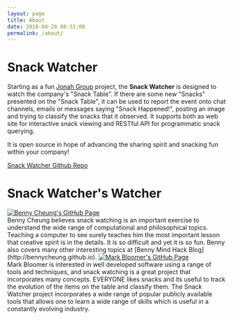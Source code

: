 ```yaml
---
layout: page
title: About
date: 2016-04-28 08:31:00
permalink: /about/
---
```

# Snack Watcher

Starting as a fun [Jonah Group](http://www.jonahgroup.com) project,
the **Snack Watcher** is designed to watch the company's "Snack Table". If there are
some new "Snacks" presented on the "Snack Table", it can be used to report the
event onto chat channels, emails or messages saying "Snack Happened!", posting
an image and trying to classify the snacks that it observed. It supports both as
web site for interactive snack viewing and RESTful API for programmatic snack querying.

It is open source in hope of advancing the sharing spirit and snacking fun within your company!

[Snack Watcher Github Repo](https://github.com/jonahgroup/SnackWatcher)

# Snack Watcher's Watcher

<a class="post-author" href="http://bennycheung.github.io">
  <img src="{{ site.baseurl }}/assets/author_benny_cheung.jpg" alt="Benny Cheung's GitHub Page">
</a>
<br/>
Benny Cheung believes snack watching is an important exercise to understand
the wide range of computational and philosophical topics. Teaching a computer to
see surely teaches him the most important lesson that creative spirit is in
the details. It is so difficult and yet it is so fun.
Benny also covers many other interesting topics at [Benny Mind Hack Blog](http://bennycheung.github.io).

<a class="post-author" href="http://primitivejs.github.io">
  <img src="{{ site.baseurl }}/assets/author_mark_bloomer.jpg" alt="Mark Bloomer's GitHub Page">
</a>
<br/>
Mark Bloomer is interested in well developed software using a range of tools and techniques, and snack watching is a
great project that incorporates many concepts. EVERYONE likes snacks and its useful to track the evolution of the items
on the table and classify them. The Snack Watcher project incorporates a wide range of popular publicly available tools
that allows one to learn a wide range of skills which is useful in a constantly evolving industry.
